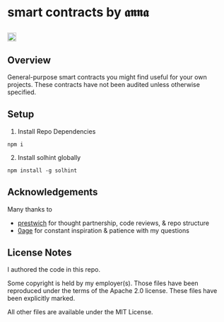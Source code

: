 # smart contracts by 𝖆𝖓𝖓𝖆 <p align="left"><a href="https://codeasart.herokuapp.com/anna-carroll/contracts"><img src="https://shields.io/badge/Buy-Code%20As%20Art-purple?logo=ethereum&style=for-the-badge" alt="Buy Code as Art" height="20"></a></p>
## Overview
General-purpose smart contracts you might find useful for your own projects.
These contracts have not been audited unless otherwise specified. 


## Setup
1. Install Repo Dependencies 
```
npm i
```

2. Install solhint globally 
```
npm install -g solhint
```

## Acknowledgements 
Many thanks to
- [prestwich](https://github.com/prestwich) for thought partnership, code reviews, & repo structure
- [0age](https://github.com/0age) for constant inspiration & patience with my questions

## License Notes 

I authored the code in this repo. 

Some copyright is held by my employer(s). Those files have been reproduced under the terms of the Apache 2.0 license. These files have been explicitly marked. 

All other files are available under the MIT License.

